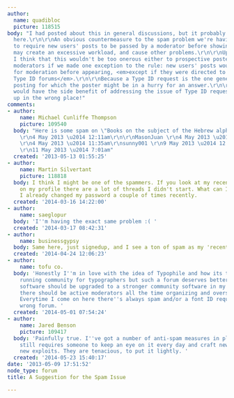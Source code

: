 ```yaml
---
author:
  name: quadibloc
  picture: 118515
body: "I had posted about this in general discussions, but it probably really belongs
  here.\r\n\r\nAn obvious countermeasure to the spam problem we're having would be
  to require new users' posts to be passed by a moderator before showing up. But this
  may create an excessive workload, and cause other problems.\r\n\r\nUpon reflection,
  I think that this wouldn't be too onerous either to prospective posters or to the
  moderators if we made one exception to the rule: new users' posts would be queued
  for moderation before appearing, <em>except if they were directed to one of the
  Type ID forums</em>.\r\n\r\nBecause a Type ID request is the one general type of
  posting for which the poster might be in a hurry for an answer.\r\n\r\nAnd this
  would have the side benefit of addressing the issue of Type ID requests turning
  up in the wrong place!"
comments:
- author:
    name: Michael Cunliffe Thompson
    picture: 109540
  body: "Here is some spam on \"Books on the subject of the Hebrew alphabet\"\r\nhttp://typophile.com/node/98384\r\n\r\ntomasvictor
    \r\n4 May 2013 \u2014 12:11am\r\n\r\nMasonJuan \r\n4 May 2013 \u2014 11:34am\r\nMasonJuan
    \r\n4 May 2013 \u2014 11:35am\r\nsunny001 \r\n9 May 2013 \u2014 12:31am\r\n\r\nmakgiver
    \r\n11 May 2013 \u2014 7:01am"
  created: '2013-05-13 01:55:25'
- author:
    name: Martin Silvertant
    picture: 118818
  body: I think I might be one of the spammers. If you look at my recent activity
    on my profile there are a lot of threads I didn't start. What can I do about this?
    I already changed my password a couple of times recently.
  created: '2014-03-16 14:22:00'
- author:
    name: saeglopur
  body: 'I''m having the exact same problem :( '
  created: '2014-03-17 08:42:31'
- author:
    name: businessgypsy
  body: Same here, just signedup, and I see a ton of spam as my 'recent activity'
  created: '2014-04-24 12:06:23'
- author:
    name: tofu co.
  body: 'Honestly I''m in love with the idea of Typophile and how its the longest
    running community for typographers but such a forum deserves better care. The
    software should be upgraded to a stronger community software in my opinion and
    there should be active moderators all the time organizing and overseeing the forums.
    Everytime I come on here there''s always spam and/or a font ID request in the
    wrong forum. '
  created: '2014-05-01 07:54:24'
- author:
    name: Jared Benson
    picture: 109417
  body: 'Painfully true. I''ve got a number of anti-spam measures in place, but it
    still requires someone to keep an eye on it every day and craft new rules to block
    new exploits. They are tenacious, to put it lightly. '
  created: '2014-05-23 15:40:17'
date: '2013-05-09 17:51:52'
node_type: forum
title: A Suggestion for the Spam Issue

---
```

